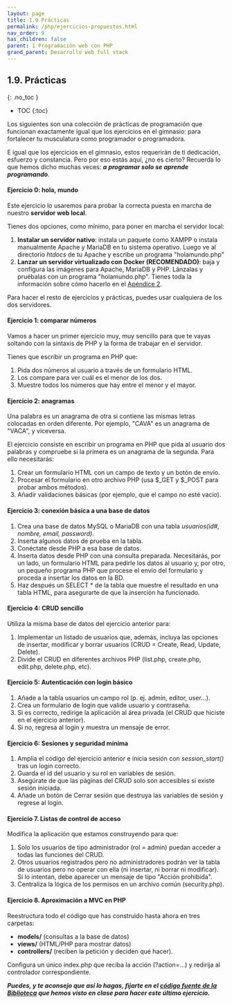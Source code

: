 ```yaml
---
layout: page
title: 1.9 Prácticas
permalink: /php/ejercicios-propuestos.html
nav_order: 9
has_children: false
parent: 1 Programación web con PHP
grand_parent: Desarrollo web full stack
---
```



## 1.9. Prácticas
{: .no_toc }

- TOC
{:toc}

Los siguientes son una colección de prácticas de programación que funcionan exactamente igual que los ejercicios en el gimnasio: para fortalecer tu musculatura como programador o programadora.

E igual que los ejercicios en el gimnasio, estos requerirán de ti dedicación, esfuerzo y constancia. Pero por eso estás aquí, ¿no es cierto? Recuerda lo que hemos dicho muchas veces: ***a programar solo se aprende programando***.

#### Ejercicio 0: hola, mundo

Este ejercicio lo usaremos para probar la correcta puesta en marcha de nuestro **servidor web local**. 

Tienes dos opciones, como mínimo, para poner en marcha el servidor local:

1. **Instalar un servidor nativo**: instala un paquete como XAMPP o instala manualmente Apache y MariaDB en tu sistema operativo. Luego ve al directorio *htdocs* de tu Apache y escribe un programa "holamundo.php"
2. **Lanzar un servidor virtualizado con Docker (RECOMENDADO)**: baja y configura las imágenes para Apache, MariaDB y PHP. Lánzalas y pruébalas con un programa "holamundo.php". Tienes toda la información sobre cómo hacerlo en el [Apéndice 2](../docker/#a24-montando-con-docker-un-servidor-web-con-persistencia-de-datos).

Para hacer el resto de ejercicios y prácticas, puedes usar cualquiera de los dos servidores.

#### Ejercicio 1: comparar números

Vamos a hacer un primer ejercicio muy, muy sencillo para que te vayas soltando con la sintaxis de PHP y la forma de trabajar en el servidor.

Tienes que escribir un programa en PHP que:

1. Pida dos números al usuario a través de un formulario HTML.
2. Los compare para ver cuál es el menor de los dos.
3. Muestre todos los números que hay entre el menor y el mayor.

#### Ejercicio 2: anagramas

Una palabra es un anagrama de otra si contiene las mismas letras colocadas en orden diferente. Por ejemplo, "CAVA" es un anagrama de "VACA", y viceversa.

El ejercicio consiste en escribir un programa en PHP que pida al usuario dos palabras y compruebe si la primera es un anagrama de la segunda. Para ello necesitarás:

1. Crear un formulario HTML con un campo de texto y un botón de envío.
2. Procesar el formulario en otro archivo PHP (usa $_GET y $_POST para probar ambos métodos).
3. Añadir validaciones básicas (por ejemplo, que el campo no esté vacío).

#### Ejercicio 3: conexión básica a una base de datos

1. Crea una base de datos MySQL o MariaDB con una tabla *usuarios(id#, nombre, email, password)*.
2. Inserta algunos datos de prueba en la tabla.
3. Conéctate desde PHP a esa base de datos.
4. Inserta datos desde PHP con una consulta preparada. Necesitarás, por un lado, un formulario HTML para pedirle los datos al usuario y, por otro, un pequeño programa PHP que procese el envío del formulario y proceda a insertar los datos en la BD.
5. Haz después un SELECT * de la tabla que muestre el resultado en una tabla HTML, para asegurarte de que la inserción ha funcionado.

#### Ejercicio 4: CRUD sencillo

Utiliza la misma base de datos del ejercicio anterior para:

1. Implementar un listado de usuarios que, además, incluya las opciones de insertar, modificar y borrar usuarios (CRUD = Create, Read, Update, Delete).
2. Divide el CRUD en diferentes archivos PHP (list.php, create.php, edit.php, delete.php, etc).

#### Ejercicio 5: Autenticación con login básico

1. Añade a la tabla usuarios un campo rol (p. ej. admin, editor, user...).
2. Crea un formulario de login que valide usuario y contraseña.
3. Si es correcto, redirige la aplicación al área privada (el CRUD que hiciste en el ejercicio anterior).
4. Si no, regresa al login y muestra un mensaje de error.

#### Ejercicio 6: Sesiones y seguridad mínima

1. Amplía el código del ejercicio anterior e inicia sesión con *session_start()* tras un login correcto.
2. Guarda el id del usuario y su rol en variables de sesión.
3. Asegúrate de que las páginas del CRUD solo son accesibles si existe sesión iniciada.
4. Añade un botón de Cerrar sesión que destruya las variables de sesión y regrese al login.

#### Ejercicio 7. Listas de control de acceso

Modifica la aplicación que estamos construyendo para que:

1. Solo los usuarios de tipo administrador (rol = admin) puedan acceder a todas las funciones del CRUD.
2. Otros usuarios registrados pero no administradores podrán ver la tabla de usuarios pero no operar con ella (ni insertar, ni borrar ni modificar). Si lo intentan, debe aparecer un mensaje de tipo "Acción prohibida".
3. Centraliza la lógica de los permisos en un archivo común (security.php).

#### Ejercicio 8. Aproximación a MVC en PHP

Reestructura todo el código que has construido hasta ahora en tres carpetas:

* **models/** (consultas a la base de datos)
* **views/** (HTML/PHP para mostrar datos)
* **controllers/** (reciben la petición y deciden qué hacer).

Configura un único index.php que reciba la acción (?action=...) y redirija al controlador correspondiente.

***Puedes, y te aconsejo que así lo hagas, fijarte en el [código fuente de la Biblioteca](../php/mvc/#175-una-implementaci%C3%B3n-completa) que hemos visto en clase para hacer este último ejercicio.***
